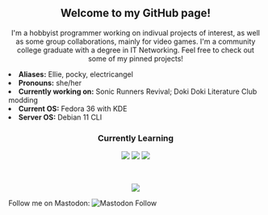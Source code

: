 <h2 align="center">Welcome to my GitHub page!</h2>
<p align="center">I'm a hobbyist programmer working on indivual projects of interest, as well as some group collaborations, mainly for video games. I'm a community college graduate with a degree in IT Networking. Feel free to check out some of my pinned projects!</p>
<li>
<b>Aliases:</b> Ellie, pocky, electricangel
<li>
<b>Pronouns:</b> she/her
<li>
<b>Currently working on:</b> Sonic Runners Revival; Doki Doki Literature Club modding
<li>
<b>Current OS:</b> Fedora 36 with KDE
<li>
<b>Server OS:</b> Debian 11 CLI
</li>
<h3 align="center">Currently Learning</h3>
<p align="center"><img src="https://img.shields.io/badge/C%23-239120?style=for-the-badge&logo=c-sharp&logoColor=white"> <img src="https://img.shields.io/badge/Python-FFD43B?style=for-the-badge&logo=python&logoColor=blue"> <img src="https://img.shields.io/badge/Unity-100000?style=for-the-badge&logo=unity&logoColor=white"></p>
<br>
<p align="center"><img src="https://github-readme-stats.vercel.app/api?username=confiscatedharddrive&count_private=true&show_icons=true"/></p>
<p>Follow me on Mastodon:
<img alt="Mastodon Follow" src="https://img.shields.io/mastodon/follow/108249932388618135?domain=https%3A%2F%2Fmastodon.lol&style=flat-square">
</p>
